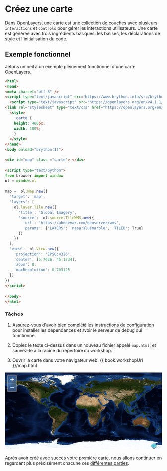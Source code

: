 # Créez une carte

Dans OpenLayers, une carte est une collection de couches avec plusieurs `interactions` et `controls` pour gérer les interactions utilisateurs. Une carte est générée avec trois ingrédients basiques: les balises, les déclarations de style et l'initialisation du code.

## Exemple fonctionnel

Jetons un oeil à un exemple pleinement fonctionnel d'une carte OpenLayers.

```html
<html>
<head>
<meta charset="utf-8" />
<script type="text/javascript" src="https://www.brython.info/src/brython.js"></script>
  <script type="text/javascript" src="https://openlayers.org/en/v4.1.1/build/ol.js"></script>
<link rel="stylesheet" type="text/css" href="https://openlayers.org/en/v4.1.1/css/ol.css">
  <style>
    .carte {
    height: 400px;
    width: 100%;
    }
  </style>
</head>
<body onload="brython(1)">

<div id="map" class ="carte"> </div>

<script type="text/python">
from browser import window
ol = window.ol

map =  ol.Map.new({
  'target': 'map',
  'layers': [
    ol.layer.Tile.new({
      'title': 'Global Imagery',
      'source':  ol.source.TileWMS.new({
        'url': 'https://ahocevar.com/geoserver/wms',
        'params': {'LAYERS': 'nasa:bluemarble', 'TILED': True}
      })
    })
  ],
  'view':  ol.View.new({
    'projection': 'EPSG:4326',
    'center': [5.7626, 45.1734],
    'zoom': 8,
    'maxResolution': 0.703125
  })
})
</script>

</body>
</html>
```

### Tâches

1.  Assurez-vous d'avoir bien complété les [instructions de configuration](../) pour installer les dépendances et avoir le serveur de debug qui fonctionne.

1.  Copiez le texte ci-dessus dans un nouveau fichier appelé `map.html`, et sauvez-le à la racine du répertoire du workshop.

1.  Ouvrir la carte dans votre navigateur web: {{ book.workshopUrl }}/map.html

![Un carte fonctionnelle affichant une image du monde](map1.png)

Après avoir créé avec succès votre première carte, nous allons continuer en regardant plus précisément chacune des [différentes parties](./dissect.md).
